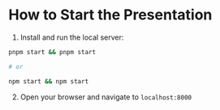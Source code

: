 # How to Start the Presentation

1. Install and run the local server:
```sh
pnpm start && pnpm start

# or

npm start && npm start
```

2. Open your browser and navigate to `localhost:8000`
